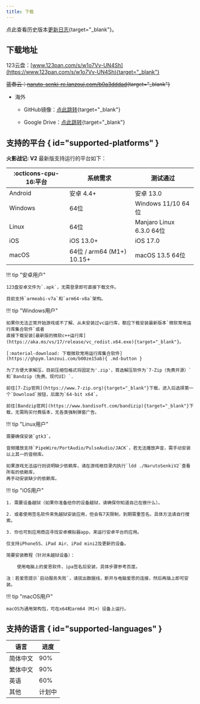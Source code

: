 ```yaml
---
title: 下载
---
```


点此查看历史版本[更新日志](../../changelog/index.md){target="_blank"}。

## 下载地址

123云盘：[www.123pan.com/s/w1o7Vv-UN4Sh](https://www.123pan.com/s/w1o7Vv-UN4Sh){target="_blank"}

~~蓝奏云：[naruto-senki-re.lanzouj.com/b0a3dddad](https://naruto-senki-re.lanzouj.com/b0a3dddad){target="_blank"}~~

- 海外

    - GitHub镜像：[点此跳转](https://github.com/Naruto-Senki/files/releases/tag/latest){target="_blank"}

    - Google Drive：[点此跳转](https://drive.google.com/drive/folders/1addvZRBvPBGDJtiLdzMWgd6C_qiVS3Lt?usp=sharing){target="_blank"}

## 支持的平台 { id="supported-platforms" }

**火影战记: V2** 最新版支持运行的平台如下：

| :octicons-cpu-16:平台 | 系统需求                  | 测试通过                 |
| --------------------- | ------------------------- | ------------------------ |
| Android               | 安卓 4.4+                 | 安卓 13.0                |
| Windows               | 64位                      | Windows 11/10 64位       |
| Linux                 | 64位                      | Manjaro Linux 6.3.0 64位 |
| iOS                   | iOS 13.0+                 | iOS 17.0                 |
| macOS                 | 64位 / arm64 (M1+) 10.15+ | macOS 13.5 64位          |


!!! tip "安卓用户"

    123盘安卓文件为`.apk`，无需登录即可直接下载文件。

    目前支持`armeabi-v7a`和`arm64-v8a`架构。

!!! tip "Windows用户"

    如果你无法正常开始游戏或不了解、从未安装过vc运行库，都应下载安装最新版本`微软常用运行库集合软件`或者
    直接下载安装[最新版的微软c++运行库](https://aka.ms/vs/17/release/vc_redist.x64.exe){target="_blank"}。

    [:material-download: 下载微软常用运行库集合软件](https://ghpym.lanzoui.com/b00ze15ab){ .md-button }

    为了方便大家解压，目前压缩包格式将固定为'.zip'，首选解压软件为`7-Zip（免费开源）`和`Bandzip（免费、现代UI）`.

    前往[7-Zip官网](https://www.7-zip.org){target="_blank"}下载，进入后选择第一个`Download`按钮，后面为`64-bit x64`。

    前往[Bandzip官网](https://www.bandisoft.com/bandizip){target="_blank"}下载，无需购买付费版本，无各类强制弹窗广告。

!!! tip "Linux用户"

    需要确保安装`gtk3`。

    音频播放支持`PipeWire/PortAudio/PulseAudio/JACK`，若无法播放声音，需手动安装以上其一的音频库。

    如果游戏无法运行则说明缺少依赖库，请在游戏根目录内执行`ldd ./NarutoSenkiV2`查看所有的依赖库，
    再手动安装缺少的依赖库。

!!! tip "iOS用户"

    1. 需要设备越狱（如果你准备给你的设备越狱，请确保你知道自己在做什么）。

    2. 或者使用签名软件来免越狱安装应用，但会有7天限制，到期需重签名，具体方法请自行搜索。

    3. 你也可到应用商店寻找安卓模拟器app，来运行安卓平台的应用。

    仅支持iPhone5S、iPad Air、iPad mini2及更新的设备。

    简要安装教程（针对未越狱设备）：

        使用电脑上的爱思软件，ipa签名后安装，具体步骤参考百度。

    注：若爱思提示`启动服务失败`，请拔出数据线，断开与电脑爱思的连接，然后再插上即可安装。

!!! tip "macOS用户"

    macOS为通用架构包，可在x64和arm64（M1+）设备上运行。

## 支持的语言 { id="supported-languages" }

| 语言     | 进度   |
| -------- | ------ |
| 简体中文 | 90%    |
| 繁体中文 | 90%    |
| 英语     | 60%    |
| 其他     | 计划中 |
